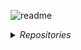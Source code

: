 ![readme](https://github.com/jepeake/jepeake/assets/59978422/d55cd6fe-44c4-4145-a293-4f1cf058bb17)

<details>
<summary><i>Repositories</i></summary>

<br>

| <i>Repository</i> | <i>Description</i> |
|--------------------|--------------------|
| <i>[C-to-RISCV Compiler](https://github.com/jepeake/C-to-RISCV-Compiler)</i> | <i>C to RISC-V Compiler Implemented with C++, Lex, & Bison</i> |
| <i>[RISC-V CPU](https://github.com/jepeake/RISCV-CPU)</i> | <i> RISC-V CPU Implemented in SystemVerilog & Verified with C++/Verilator </i>|
| <i>[Autonomous Pathfinder Robot](https://github.com/jepeake/pathfinding-robot)</i> | <i> Autonomous Pathfinder Robot to Navigate, Map & Find Shortest Path through a Maze. </i>|
| <i>[Imperial EIE Notes](https://github.com/jepeake/Imperial-EIE-Notes)</i> | <i> Notes from Imperial College EIE 3rd Year Course. </i>|
| <i>[Portfolio Webpage](https://github.com/jepeake/jepeake.github.io)</i> | <i> Personal Portfolio Webpage. </i>|
| <i>[Architectural Exploration](https://github.com/jepeake/arch-exploration)</i> | <i> Microarchitectural Exploration with Splay Trees & SimpleScalar. </i>|
| <i>[Manticore Review](https://github.com/jepeake/Manticore-Review)</i> | <i> Review of Manticore: Hardware-Accelerated RTL Simulation with Static Bulk-Synchronous Parallelism </i>|

</details>
